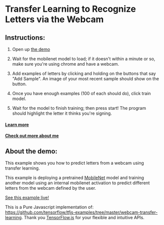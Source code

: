 # Transfer Learning to Recognize Letters via the Webcam
## Instructions:

1. Open up [the demo](https://johnhmejia.github.io/lettertranslate/)

2. Wait for the mobilenet model to load; if it doesn't within a minute or so, make sure you're using chrome and have a webcam.

3. Add examples of letters by clicking and holding on the buttons that say "Add Sample". An image of your most recent sample should show on the button.

4. Once you have enough examples (100 of each should do), click train model.

5. Wait for the model to finish training; then press start! The program should highlight the letter it thinks you're signing.

#### [Learn more](https://acehernandez.github.io/2xxtemplate/)

#### [Check out more about me](https://johnhmejia.github.io/)

## About the demo:

This example shows you how to predict letters from a webcam using transfer learning.

This example is deploying a pretrained [MobileNet](https://github.com/tensorflow/tfjs-examples/tree/master/mobilenet) model and training another model using an internal mobilenet activation to predict different letters from the webcam defined by the user.

[See this example live!](https://johnhmejia.github.io/lettertranslate/)

This is a Pure Javascript implementation of: https://github.com/tensorflow/tfjs-examples/tree/master/webcam-transfer-learning. Thank you [TensorFlow.js](https://js.tensorflow.org) for your flexible and intuitive APIs.






